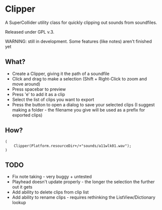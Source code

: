 Clipper
=======

A SuperCollider utility class for quickly clipping out sounds from soundfiles.

Released under GPL v.3.

WARNING: still in development. Some features (like notes) aren't finished yet

What?
-----

* Create a Clipper, giving it the path of a soundfile
* Click and drag to make a selection (Shift + Right-Click to zoom and move around)
* Press spacebar to preview
* Press 'e' to add it as a clip
* Select the list of clips you want to export
* Press the button to open a dialog to save your selected clips (I suggest making a folder - the filename you give will be used as a prefix for exported clips)

How?
----
	(
		Clipper(Platform.resourceDir+/+"sounds/a11wlk01.wav");
	)


TODO
----
* Fix note taking - very buggy + untested
* Playhead doesn't update properly - the longer the selection the further out it gets
* Add ability to delete clips from clip list
* Add ability to rename clips - requires rethinking the ListView/Dictionary lookup
